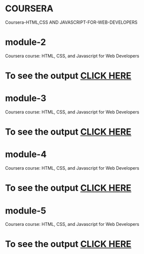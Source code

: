 # COURSERA
Coursera-HTML,CSS AND JAVASCRIPT-FOR-WEB-DEVELOPERS

# module-2

Coursera course: HTML, CSS, and Javascript for Web Developers

# To see the output [CLICK HERE](https://github.dev/SM0520/coursera-test/blob/gh-pages/Module%202/)

# module-3

Coursera course: HTML, CSS, and Javascript for Web Developers

# To see the output [CLICK HERE](https://github.dev/SM0520/coursera-test/blob/gh-pages/Module%202)

# module-4

Coursera course: HTML, CSS, and Javascript for Web Developers

# To see the output [CLICK HERE](https://github.dev/SM0520/coursera-test/blob/gh-pages/Module%202)

# module-5

Coursera course: HTML, CSS, and Javascript for Web Developers

# To see the output [CLICK HERE](https://github.dev/SM0520/coursera-test/blob/gh-pages/Module%202)
